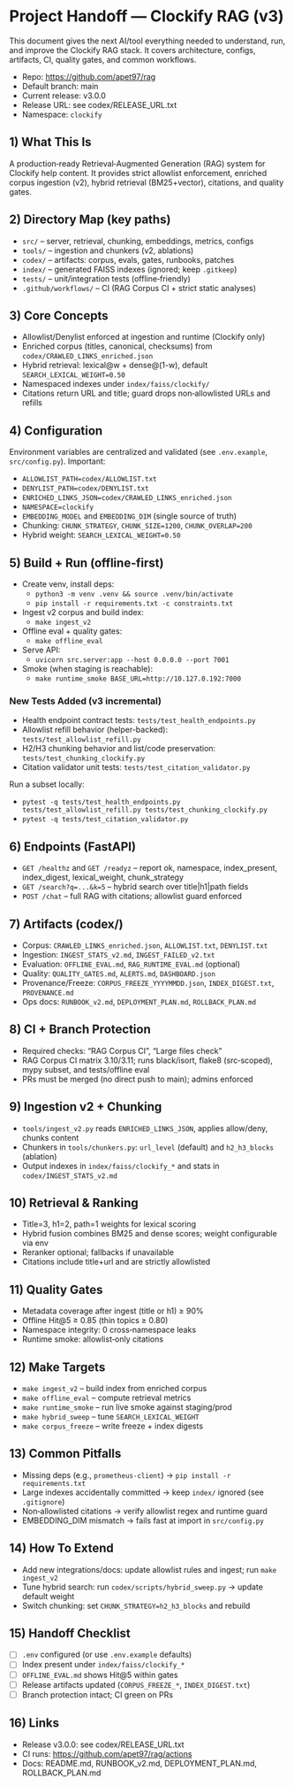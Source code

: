 # Project Handoff — Clockify RAG (v3)

This document gives the next AI/tool everything needed to understand, run, and improve the Clockify RAG stack. It covers architecture, configs, artifacts, CI, quality gates, and common workflows.

- Repo: https://github.com/apet97/rag
- Default branch: main
- Current release: v3.0.0
- Release URL: see codex/RELEASE_URL.txt
- Namespace: `clockify`

## 1) What This Is
A production‑ready Retrieval‑Augmented Generation (RAG) system for Clockify help content. It provides strict allowlist enforcement, enriched corpus ingestion (v2), hybrid retrieval (BM25+vector), citations, and quality gates.

## 2) Directory Map (key paths)
- `src/` – server, retrieval, chunking, embeddings, metrics, configs
- `tools/` – ingestion and chunkers (v2, ablations)
- `codex/` – artifacts: corpus, evals, gates, runbooks, patches
- `index/` – generated FAISS indexes (ignored; keep `.gitkeep`)
- `tests/` – unit/integration tests (offline‑friendly)
- `.github/workflows/` – CI (RAG Corpus CI + strict static analyses)

## 3) Core Concepts
- Allowlist/Denylist enforced at ingestion and runtime (Clockify only)
- Enriched corpus (titles, canonical, checksums) from `codex/CRAWLED_LINKS_enriched.json`
- Hybrid retrieval: lexical@w + dense@(1-w), default `SEARCH_LEXICAL_WEIGHT=0.50`
- Namespaced indexes under `index/faiss/clockify/`
- Citations return URL and title; guard drops non‑allowlisted URLs and refills

## 4) Configuration
Environment variables are centralized and validated (see `.env.example`, `src/config.py`). Important:
- `ALLOWLIST_PATH=codex/ALLOWLIST.txt`
- `DENYLIST_PATH=codex/DENYLIST.txt`
- `ENRICHED_LINKS_JSON=codex/CRAWLED_LINKS_enriched.json`
- `NAMESPACE=clockify`
- `EMBEDDING_MODEL` and `EMBEDDING_DIM` (single source of truth)
- Chunking: `CHUNK_STRATEGY`, `CHUNK_SIZE=1200`, `CHUNK_OVERLAP=200`
- Hybrid weight: `SEARCH_LEXICAL_WEIGHT=0.50`

## 5) Build + Run (offline‑first)
- Create venv, install deps:
  - `python3 -m venv .venv && source .venv/bin/activate`
  - `pip install -r requirements.txt -c constraints.txt`
- Ingest v2 corpus and build index:
  - `make ingest_v2`
- Offline eval + quality gates:
  - `make offline_eval`
- Serve API:
  - `uvicorn src.server:app --host 0.0.0.0 --port 7001`
- Smoke (when staging is reachable):
  - `make runtime_smoke BASE_URL=http://10.127.0.192:7000`

### New Tests Added (v3 incremental)
- Health endpoint contract tests: `tests/test_health_endpoints.py`
- Allowlist refill behavior (helper-backed): `tests/test_allowlist_refill.py`
- H2/H3 chunking behavior and list/code preservation: `tests/test_chunking_clockify.py`
- Citation validator unit tests: `tests/test_citation_validator.py`

Run a subset locally:
- `pytest -q tests/test_health_endpoints.py tests/test_allowlist_refill.py tests/test_chunking_clockify.py`
- `pytest -q tests/test_citation_validator.py`

## 6) Endpoints (FastAPI)
- `GET /healthz` and `GET /readyz` – report ok, namespace, index_present, index_digest, lexical_weight, chunk_strategy
- `GET /search?q=...&k=5` – hybrid search over title|h1|path fields
- `POST /chat` – full RAG with citations; allowlist guard enforced

## 7) Artifacts (codex/)
- Corpus: `CRAWLED_LINKS_enriched.json`, `ALLOWLIST.txt`, `DENYLIST.txt`
- Ingestion: `INGEST_STATS_v2.md`, `INGEST_FAILED_v2.txt`
- Evaluation: `OFFLINE_EVAL.md`, `RAG_RUNTIME_EVAL.md` (optional)
- Quality: `QUALITY_GATES.md`, `ALERTS.md`, `DASHBOARD.json`
- Provenance/Freeze: `CORPUS_FREEZE_YYYYMMDD.json`, `INDEX_DIGEST.txt`, `PROVENANCE.md`
- Ops docs: `RUNBOOK_v2.md`, `DEPLOYMENT_PLAN.md`, `ROLLBACK_PLAN.md`

## 8) CI + Branch Protection
- Required checks: “RAG Corpus CI”, “Large files check”
- RAG Corpus CI matrix 3.10/3.11; runs black/isort, flake8 (src‑scoped), mypy subset, and tests/offline eval
- PRs must be merged (no direct push to main); admins enforced

## 9) Ingestion v2 + Chunking
- `tools/ingest_v2.py` reads `ENRICHED_LINKS_JSON`, applies allow/deny, chunks content
- Chunkers in `tools/chunkers.py`: `url_level` (default) and `h2_h3_blocks` (ablation)
- Output indexes in `index/faiss/clockify_*` and stats in `codex/INGEST_STATS_v2.md`

## 10) Retrieval & Ranking
- Title=3, h1=2, path=1 weights for lexical scoring
- Hybrid fusion combines BM25 and dense scores; weight configurable via env
- Reranker optional; fallbacks if unavailable
- Citations include title+url and are strictly allowlisted

## 11) Quality Gates
- Metadata coverage after ingest (title or h1) ≥ 90%
- Offline Hit@5 ≥ 0.85 (thin topics ≥ 0.80)
- Namespace integrity: 0 cross‑namespace leaks
- Runtime smoke: allowlist‑only citations

## 12) Make Targets
- `make ingest_v2` – build index from enriched corpus
- `make offline_eval` – compute retrieval metrics
- `make runtime_smoke` – run live smoke against staging/prod
- `make hybrid_sweep` – tune `SEARCH_LEXICAL_WEIGHT`
- `make corpus_freeze` – write freeze + index digests

## 13) Common Pitfalls
- Missing deps (e.g., `prometheus-client`) → `pip install -r requirements.txt`
- Large indexes accidentally committed → keep `index/` ignored (see `.gitignore`)
- Non‑allowlisted citations → verify allowlist regex and runtime guard
- EMBEDDING_DIM mismatch → fails fast at import in `src/config.py`

## 14) How To Extend
- Add new integrations/docs: update allowlist rules and ingest; run `make ingest_v2`
- Tune hybrid search: run `codex/scripts/hybrid_sweep.py` → update default weight
- Switch chunking: set `CHUNK_STRATEGY=h2_h3_blocks` and rebuild

## 15) Handoff Checklist
- [ ] `.env` configured (or use `.env.example` defaults)
- [ ] Index present under `index/faiss/clockify_*`
- [ ] `OFFLINE_EVAL.md` shows Hit@5 within gates
- [ ] Release artifacts updated (`CORPUS_FREEZE_*`, `INDEX_DIGEST.txt`)
- [ ] Branch protection intact; CI green on PRs

## 16) Links
- Release v3.0.0: see codex/RELEASE_URL.txt
- CI runs: https://github.com/apet97/rag/actions
- Docs: README.md, RUNBOOK_v2.md, DEPLOYMENT_PLAN.md, ROLLBACK_PLAN.md
